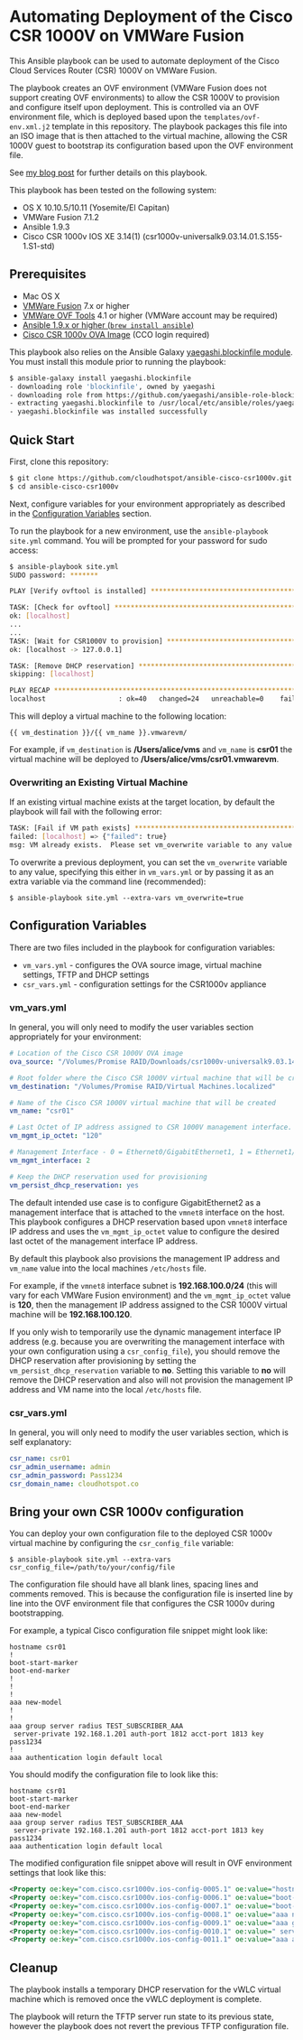 # Automating Deployment of the Cisco CSR 1000V on VMWare Fusion

This Ansible playbook can be used to automate deployment of the Cisco Cloud Services Router (CSR) 1000V on VMWare Fusion.  

The playbook creates an OVF environment (VMWare Fusion does not support creating OVF environments) to allow the CSR 1000V to provision and configure itself upon deployment.  This is controlled via an OVF environment file, which is deployed based upon the `templates/ovf-env.xml.j2` template in this repository.  The playbook packages this file into an ISO image that is then attached to the virtual machine, allowing the CSR 1000V guest to bootstrap its configuration based upon the OVF environment file.

See <a href="http://pseudo.co.de/ansible-cisco-csr1000v/" target="_blank">my blog post</a> for further details on this playbook.

This playbook has been tested on the following system:

- OS X 10.10.5/10.11 (Yosemite/El Capitan)
- VMWare Fusion 7.1.2
- Ansible 1.9.3
- Cisco CSR 1000v IOS XE 3.14(1)  (csr1000v-universalk9.03.14.01.S.155-1.S1-std)

## Prerequisites

- Mac OS X
- <a href="http://www.vmware.com/products/fusion" target="_blank">VMWare Fusion</a> 7.x or higher
- <a href="https://www.vmware.com/support/developer/ovf/" target="_blank">VMWare OVF Tools</a> 4.1 or higher (VMWare account may be required)
- <a href="http://www.ansible.com/" target="_blank">Ansible 1.9.x or higher (`brew install ansible`)
- <a href="https://software.cisco.com/download/release.html?mdfid=284364978&softwareid=282046477&release=3.14.1S&relind=AVAILABLE&rellifecycle=ED&reltype=latest" target="_blank">Cisco CSR 1000v OVA Image</a> (CCO login required)

This playbook also relies on the Ansible Galaxy <a href="https://github.com/yaegashi/ansible-role-blockinfile" target="_blank">yaegashi.blockinfile module</a>.  You must install this module prior to running the playbook:

```bash
$ ansible-galaxy install yaegashi.blockinfile
- downloading role 'blockinfile', owned by yaegashi
- downloading role from https://github.com/yaegashi/ansible-role-blockinfile/archive/v0.5.tar.gz
- extracting yaegashi.blockinfile to /usr/local/etc/ansible/roles/yaegashi.blockinfile
- yaegashi.blockinfile was installed successfully
```

## Quick Start

First, clone this repository:

```bash
$ git clone https://github.com/cloudhotspot/ansible-cisco-csr1000v.git
$ cd ansible-cisco-csr1000v
``` 

Next, configure variables for your environment appropriately as described in the <a href="#configuration-variables">Configuration Variables</a> section.  

To run the playbook for a new environment, use the `ansible-playbook site.yml` command.  You will be prompted for your password for sudo access:

```bash
$ ansible-playbook site.yml
SUDO password: *******

PLAY [Verify ovftool is installed] ********************************************

TASK: [Check for ovftool] *****************************************************
ok: [localhost]
...
...
TASK: [Wait for CSR1000V to provision] ****************************************
ok: [localhost -> 127.0.0.1]

TASK: [Remove DHCP reservation] ***********************************************
skipping: [localhost]

PLAY RECAP ********************************************************************
localhost                  : ok=40   changed=24   unreachable=0    failed=0
```

This will deploy a virtual machine to the following location:

`{{ vm_destination }}/{{ vm_name }}.vmwarevm/`

For example, if `vm_destination` is **/Users/alice/vms** and `vm_name` is **csr01** the virtual machine will be deployed to **/Users/alice/vms/csr01.vmwarevm**.

### Overwriting an Existing Virtual Machine

If an existing virtual machine exists at the target location, by default the playbook will fail with the following error:

```bash
TASK: [Fail if VM path exists] ************************************************
failed: [localhost] => {"failed": true}
msg: VM already exists.  Please set vm_overwrite variable to any value to overwrite the existing VM
``` 

To overwrite a previous deployment, you can set the `vm_overwrite` variable to any value, specifying this either in `vm_vars.yml` or by passing it as an extra variable via the command line (recommended):

`$ ansible-playbook site.yml --extra-vars vm_overwrite=true`

## <a name="configuration-variables"></a>Configuration Variables

There are two files included in the playbook for configuration variables:

- `vm_vars.yml` - configures the OVA source image, virtual machine settings, TFTP and DHCP settings
- `csr_vars.yml` - configuration settings for the CSR1000v appliance

### vm_vars.yml

In general, you will only need to modify the user variables section appropriately for your environment:

```yaml
# Location of the Cisco CSR 1000V OVA image 
ova_source: "/Volumes/Promise RAID/Downloads/csr1000v-universalk9.03.14.01.S.155-1.S1-std.ova"

# Root folder where the Cisco CSR 1000V virtual machine that will be created
vm_destination: "/Volumes/Promise RAID/Virtual Machines.localized"

# Name of the Cisco CSR 1000V virtual machine that will be created
vm_name: "csr01"

# Last Octet of IP address assigned to CSR 1000V management interface.  This value should be between 3 and 127.
vm_mgmt_ip_octet: "120"

# Management Interface - 0 = Ethernet0/GigabitEthernet1, 1 = Ethernet1/GigabitEthernet2, 2 = Ethernet2/GigabitEthernet2
vm_mgmt_interface: 2

# Keep the DHCP reservation used for provisioning
vm_persist_dhcp_reservation: yes
```

The default intended use case is to configure GigabitEthernet2 as a management interface that is attached to the `vmnet8` interface on the host.  This playbook configures a DHCP reservation based upon `vmnet8` interface IP address and uses the `vm_mgmt_ip_octet` value to configure the desired last octet of the management interface IP address.

By default this playbook also provisions the management IP address and `vm_name` value into the local machines `/etc/hosts` file.

For example, if the `vmnet8` interface subnet is **192.168.100.0/24** (this will vary for each VMWare Fusion environment) and the `vm_mgmt_ip_octet` value is **120**, then the management IP address assigned to the CSR 1000V virtual machine will be **192.168.100.120**.  

If you only wish to temporarily use the dynamic management interface IP address (e.g. because you are overwriting the management interface with your own configuration using a `csr_config_file`), you should remove the DHCP reservation after provisioning by setting the `vm_persist_dhcp_reservation` variable to **no**.  Setting this variable to **no** will remove the DHCP reservation and also will not provision the management IP address and VM name into the local `/etc/hosts` file.

### csr_vars.yml

In general, you will only need to modify the user variables section, which is self explanatory:

```yaml
csr_name: csr01
csr_admin_username: admin
csr_admin_password: Pass1234
csr_domain_name: cloudhotspot.co
```

## Bring your own CSR 1000v configuration

You can deploy your own configuration file to the deployed CSR 1000v virtual machine by configuring the `csr_config_file` variable:

`$ ansible-playbook site.yml --extra-vars csr_config_file=/path/to/your/config/file`

The configuration file should have all blank lines, spacing lines and comments removed.  This is because the configuration file is inserted line by line into the OVF environment file that configures the CSR 1000v during bootstrapping.

For example, a typical Cisco configuration file snippet might look like:

```
hostname csr01
!
boot-start-marker
boot-end-marker
!
!
!
aaa new-model
!
!
aaa group server radius TEST_SUBSCRIBER_AAA
 server-private 192.168.1.201 auth-port 1812 acct-port 1813 key pass1234
!
aaa authentication login default local
```
You should modify the configuration file to look like this:

```
hostname csr01
boot-start-marker
boot-end-marker
aaa new-model
aaa group server radius TEST_SUBSCRIBER_AAA
 server-private 192.168.1.201 auth-port 1812 acct-port 1813 key pass1234
aaa authentication login default local
```

The modified configuration file snippet above will result in OVF environment settings that look like this:

```xml
<Property oe:key="com.cisco.csr1000v.ios-config-0005.1" oe:value="hostname csr01"/>
<Property oe:key="com.cisco.csr1000v.ios-config-0006.1" oe:value="boot-start-marker"/>
<Property oe:key="com.cisco.csr1000v.ios-config-0007.1" oe:value="boot-end-marker"/>
<Property oe:key="com.cisco.csr1000v.ios-config-0008.1" oe:value="aaa new-model"/>
<Property oe:key="com.cisco.csr1000v.ios-config-0009.1" oe:value="aaa group server radius TEST_SUBSCRIBER_AAA"/>
<Property oe:key="com.cisco.csr1000v.ios-config-0010.1" oe:value=" server-private 192.168.1.201 auth-port 1812 acct-port 1813 key pass1234"/>
<Property oe:key="com.cisco.csr1000v.ios-config-0011.1" oe:value="aaa authentication login default local"/>
```

## Cleanup

The playbook installs a temporary DHCP reservation for the vWLC virtual machine which is removed once the vWLC deployment is complete.

The playbook will return the TFTP server run state to its previous state, however the playbook does not revert the previous TFTP configuration file.
